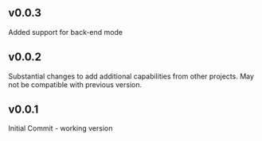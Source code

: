 v0.0.3
---------------------------
Added support for back-end mode

v0.0.2
---------------------------
Substantial changes to add additional capabilities from other projects. May not be compatible with previous version.

v0.0.1
---------------------------
Initial Commit - working version

